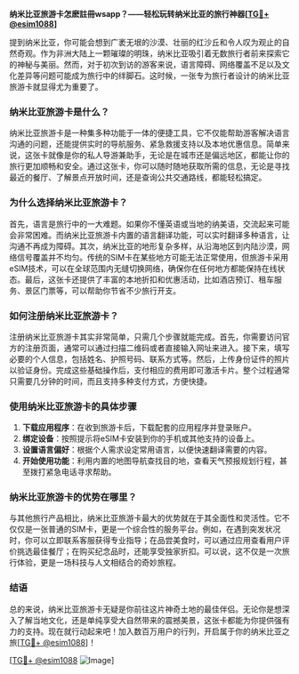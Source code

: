 **纳米比亚旅游卡怎麽註冊wsapp？——轻松玩转纳米比亚的旅行神器[[TG💪+ @esim1088](https://t.me/s/esim1088)]**

提到纳米比亚，你可能会想到广袤无垠的沙漠、壮丽的红沙丘和令人叹为观止的自然奇观。作为非洲大陆上一颗璀璨的明珠，纳米比亚吸引着无数旅行者前来探索它的神秘与美丽。然而，对于初次到访的游客来说，语言障碍、网络覆盖不足以及文化差异等问题可能成为旅行中的绊脚石。这时候，一张专为旅行者设计的纳米比亚旅游卡就显得尤为重要了。

### 纳米比亚旅游卡是什么？

纳米比亚旅游卡是一种集多种功能于一体的便捷工具，它不仅能帮助游客解决语言沟通的问题，还能提供实时的导航服务、紧急救援支持以及本地优惠信息。简单来说，这张卡就像是你的私人导游兼助手，无论是在城市还是偏远地区，都能让你的旅行更加顺畅和安全。通过这张卡，你可以随时随地获取所需的信息，无论是寻找最近的餐厅、了解景点开放时间，还是查询公共交通路线，都能轻松搞定。

### 为什么选择纳米比亚旅游卡？

首先，语言是旅行中的一大难题。如果你不懂英语或当地的纳美语，交流起来可能会非常困难。而纳米比亚旅游卡内置的语言翻译功能，可以实时翻译多种语言，让沟通不再成为障碍。其次，纳米比亚的地形复杂多样，从沿海地区到内陆沙漠，网络信号覆盖并不均匀。传统的SIM卡在某些地方可能无法正常使用，但旅游卡采用eSIM技术，可以在全球范围内无缝切换网络，确保你在任何地方都能保持在线状态。最后，这张卡还提供了丰富的本地折扣和优惠活动，比如酒店预订、租车服务、景区门票等，可以帮助你节省不少旅行开支。

### 如何注册纳米比亚旅游卡？

注册纳米比亚旅游卡其实非常简单，只需几个步骤就能完成。首先，你需要访问官方的注册页面，通常可以通过扫描二维码或者直接输入网址来进入。接下来，填写必要的个人信息，包括姓名、护照号码、联系方式等。然后，上传身份证件的照片以验证身份。完成这些基础操作后，支付相应的费用即可激活卡片。整个过程通常只需要几分钟的时间，而且支持多种支付方式，方便快捷。

### 使用纳米比亚旅游卡的具体步骤

1. **下载应用程序**：在收到旅游卡后，下载配套的应用程序并登录账户。
2. **绑定设备**：按照提示将eSIM卡安装到你的手机或其他支持的设备上。
3. **设置语言偏好**：根据个人需求设定常用语言，以便快速翻译需要的内容。
4. **开始使用功能**：利用内置的地图导航查找目的地，查看天气预报规划行程，甚至拨打紧急电话寻求帮助。

### 纳米比亚旅游卡的优势在哪里？

与其他旅行产品相比，纳米比亚旅游卡最大的优势就在于其全面性和灵活性。它不仅仅是一张普通的SIM卡，更是一个综合性的服务平台。例如，在遇到突发状况时，你可以立即联系客服获得专业指导；在品尝美食时，可以通过应用查看用户评价挑选最佳餐厅；在购买纪念品时，还能享受独家折扣。可以说，这不仅是一次旅行体验，更是一场科技与人文相结合的奇妙旅程。

### 结语

总的来说，纳米比亚旅游卡无疑是你前往这片神奇土地的最佳伴侣。无论你是想深入了解当地文化，还是单纯享受大自然带来的震撼美景，这张卡都能为你提供强有力的支持。现在就行动起来吧！加入数百万用户的行列，开启属于你的纳米比亚之旅[[TG💪+ @esim1088](https://t.me/s/esim1088)]！

[[TG💪+ @esim1088](https://t.me/s/esim1088) ![Image](https://i.postimg.cc/4NQfJmqS/Snipaste-2025-05-13-00-14-12.png)]